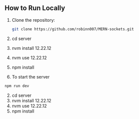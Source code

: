 
## How to Run Locally

1. Clone the repository:

   ```bash
   git clone https://github.com/robinn007/MERN-sockets.git

   ```
2. cd server
3. nvm install 12.22.12
4. nvm use 12.22.12
5.  npm install
6.  To start the server
   ```bash
   npm run dev

   ```
2. cd server
3. nvm install 12.22.12
4. nvm use 12.22.12
5.  npm install



